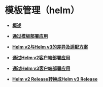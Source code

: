 # 模板管理（helm）<a name="cce_10_0019"></a>

-   **[概述](概述.md)**  

-   **[通过模板部署应用](通过模板部署应用.md)**  

-   **[Helm v2与Helm v3的差异及适配方案](Helm-v2与Helm-v3的差异及适配方案.md)**  

-   **[通过Helm v2客户端部署应用](通过Helm-v2客户端部署应用.md)**  

-   **[通过Helm v3客户端部署应用](通过Helm-v3客户端部署应用.md)**  

-   **[Helm v2 Release转换成Helm v3 Release](Helm-v2-Release转换成Helm-v3-Release.md)**  


